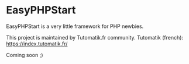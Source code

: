 # EasyPHPStart

EasyPHPStart is a very little framework for PHP newbies.

This project is maintained by Tutomatik.fr community.
Tutomatik (french): https://index.tutomatik.fr/

Coming soon ;)
